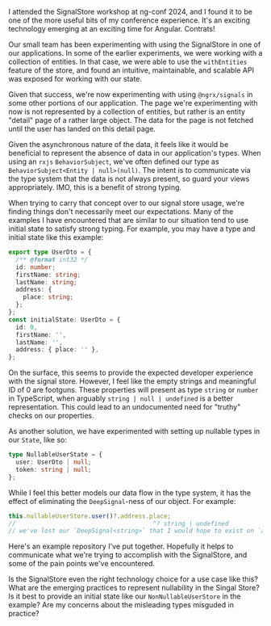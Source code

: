 I attended the SignalStore workshop at ng-conf 2024, and I found it to be one of the more useful bits
of my conference experience. It's an exciting technology emerging at an exciting time for Angular.
Contrats!

Our small team has been experimenting with using the SignalStore in one of our applications.
In some of the earlier experiments, we were working with a collection of entities. In that case,
we were able to use the `withEntities` feature of the store, and found an intuitive, maintainable,
and scalable API was exposed for working with our state.

Given that success, we're now experimenting with using `@ngrx/signals` in some other portions of our
application. The page we're experimenting with now is not represented by a collection of entities,
but rather is an entity "detail" page of a rather large object. The data for the page is not
fetched until the user has landed on this detail page.

Given the asynchronous nature of the data, it feels like it would be beneficial to represent
the absence of data in our application's types. When using
an `rxjs` `BehaviorSubject`, we've often defined our type as `BehaviorSubject<Entity | null>(null)`.
The intent is to communicate via the type system that the data is not always present,
so guard your views appropriately. IMO, this is a benefit of strong typing.

When trying to carry that concept over to our signal store usage, we're finding things don't necessarily
meet our expectations. Many of the examples I have encountered that are similar to our situation
tend to use initial state to satisfy strong typing. For example, you may have a type and initial state
like this example:

```typescript
export type UserDto = {
  /** @format int32 */
  id: number;
  firstName: string;
  lastName: string;
  address: {
    place: string;
  };
};
const initialState: UserDto = {
  id: 0,
  firstName: '',
  lastName: '',
  address: { place: '' },
};
```

On the surface, this seems to provide the expected developer experience with the signal
store. However, I feel like the empty strings and meaningful ID of 0 are footguns.
These properties will present as type `string` or `number` in TypeScript, when
arguably `string | null | undefined` is a better representation. This could lead
to an undocumented need for "truthy" checks on our properties.

As another solution, we have experimented with setting up nullable types in our `State`,
like so:

```typescript
type NullableUserState = {
  user: UserDto | null;
  token: string | null;
};
```

While I feel this better models our data flow in the type system, it
has the effect of eliminating the `DeepSignal`-ness of our object. For example:

```typescript
this.nullableUserStore.user()?.address.place;
//                                      ^? string | undefined
// we've lost our `DeepSignal<string>` that I would hope to exist on `address.place`
```

Here's an example repository I've put together. Hopefully it helps to communicate
what we're trying to accomplish with the SignalStore, and some of the pain points we've encountered.

Is the SignalStore even the right technology choice for
a use case like this? What are the emerging practices to represent nullability in the Singal Store?
Is it best to provide an initial state like our `NonNullableUserStore` in the example?
Are my concerns about the misleading types misguded in practice?
